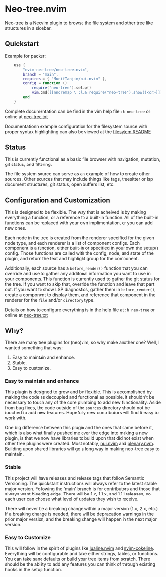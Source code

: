 # Neo-tree.nvim

Neo-tree is a Neovim plugin to browse the file system and other tree like
structures in a sidebar. 

## Quickstart

Example for packer:
```lua
    use {
        "nvim-neo-tree/neo-tree.nvim",
        branch = "main",
        requires = { "MunifTanjim/nui.nvim" },
        config = function ()
            require("neo-tree").setup()
            vim.cmd([[nnoremap \ :lua require("neo-tree").show()<cr>]])
        end
    }
```

Complete documentation can be find in the vim help file `:h neo-tree` or online
at [neo-tree.txt](/doc/neo-tree.txt)

Documentationn example configuration for the filesystem source with proper 
syntax highlighting can also be viewed at the [filesytem README](/lua/neo-tree/sources/filesystem/README.md)

## Status

This is currently functional as a basic file browser with navigation, mutation,
git status, and filtering.

The file system source can serve as an example of how to create other sources.
Other sources that may include things like tags, treesitter or lsp document
structures, git status, open buffers list, etc.

## Configuration and Customization

This is designed to be flexible. The way that is acheived is by making
everything a function, or a reference to a built-in function. All of the
built-in functions can be replaced with your own implimentation, or you can 
add new ones.

Each node in the tree is created from the renderer specified for the given node
type, and each renderer is a list of component configs. Each component is a
function, either built-in or specified in your own the setup() config. Those 
functions are called with the config, node, and state of the plugin, and return
the text and highlight group for the component.

Additionally, each source has a `before_render()` function that you can override 
and use to gather any additonal information you want to use in your components.
This function is currently used to gather the git status for the tree. If you 
want to skip that, override the function and leave that part out. If you want
to show LSP diagnostics, gather them in `before_render()`, create a component
to display them, and reference that component in the renderer for the `file`
and/or `directory` type.

Details on how to configure everything is in the help file at `:h neo-tree` or
online at [neo-tree.txt](https://github.com/nvim-neo-tree/neo-tree.nvim/blob/main/doc/neo-tree.txt)


## Why?

There are many tree plugins for (neo)vim, so why make another one? Well, I
wanted something that was:

1. Easy to maintain and enhance.
2. Stable.
3. Easy to customize.

### Easy to maintain and enhance

This plugin is designed to grow and be flexible. This is accomplished by making
the code as decoupled and functional as possible. It shouldn't be necessary to
touch any of the core plumbing to add new functionality. Aside from bug fixes,
the code outside of the `sources` directory should not be touched to add new
features. Hopefully new contributors will find it easy to work with.

One big difference between this plugin and the ones that came before it, which
is also what finally pushed me over the edge into making a new plugin, is that
we now have libraries to build upon that did not exist when other tree plugins
were created. Most notably, [nui.nvim](https://github.com/MunifTanjim/nui.nvim)
and [plenary.nvm](https://github.com/nvim-lua/plenary.nvim). Building upon
shared libraries will go a long way in making neo-tree easy to maintain.

### Stable

This project will have releases and release tags that follow Semantic
Versioning. The quickstart instructions will always refer to the latest stable
major version. Following the 'main' branch is for contributors and those that
always want bleeding edge. There will be 1.x, 1.1.x, and 1.1.1 releases, so each
user can choose what level of updates they wish to receive.

There will never be a breaking change within a major version (1.x, 2.x, etc.) If
a breaking change is needed, there will be depracation warnings in the prior
major version, and the breaking change will happen in the next major version.

### Easy to Customize

This will follow in the spirit of plugins like
[lualine.nvim](https://github.com/nvim-lualine/lualine.nvim) and
[nvim-cokeline](https://github.com/noib3/nvim-cokeline). Everything will be
configurable and take either strings, tables, or functions. You can take sane
defaults or build your tree items from scratch. There should be the ability to
add any features you can think of through existing hooks in the setup function.
